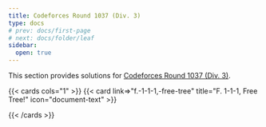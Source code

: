 ```yaml
---
title: Codeforces Round 1037 (Div. 3)
type: docs
# prev: docs/first-page
# next: docs/folder/leaf
sidebar:
  open: true
---
```


This section provides solutions for [Codeforces Round 1037 (Div. 3)](https://codeforces.com/contest/2126).

{{< cards cols="1" >}}
  {{< card link=>"f.-1-1-1,-free-tree" title="F. 1-1-1, Free Tree!" icon="document-text" >}}

{{< /cards >}}
